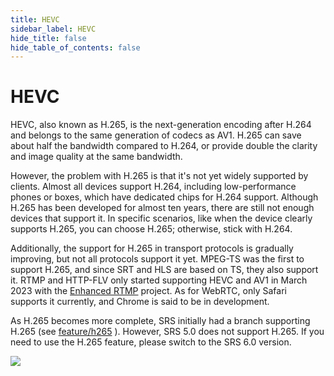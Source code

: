 ```yaml
---
title: HEVC
sidebar_label: HEVC
hide_title: false
hide_table_of_contents: false
---
```


# HEVC

HEVC, also known as H.265, is the next-generation encoding after H.264 and belongs to the same generation of codecs 
as AV1. H.265 can save about half the bandwidth compared to H.264, or provide double the clarity and image quality at 
the same bandwidth.

However, the problem with H.265 is that it's not yet widely supported by clients. Almost all devices support H.264, 
including low-performance phones or boxes, which have dedicated chips for H.264 support. Although H.265 has been 
developed for almost ten years, there are still not enough devices that support it. In specific scenarios, like when 
the device clearly supports H.265, you can choose H.265; otherwise, stick with H.264.

Additionally, the support for H.265 in transport protocols is gradually improving, but not all protocols support it 
yet. MPEG-TS was the first to support H.265, and since SRT and HLS are based on TS, they also support it. RTMP and 
HTTP-FLV only started supporting HEVC and AV1 in March 2023 with the [Enhanced RTMP](https://github.com/veovera/enhanced-rtmp) 
project. As for WebRTC, only Safari supports it currently, and Chrome is said to be in development.

As H.265 becomes more complete, SRS initially had a branch supporting H.265 (see [feature/h265](https://github.com/ossrs/srs-gb28181/tree/feature/h265)
). However, SRS 5.0 does not support H.265. If you need to use the H.265 feature, please switch to the SRS 6.0 version.

![](https://ossrs.io/gif/v1/sls.gif?site=ossrs.io&path=/lts/doc/en/v5/hevc)


